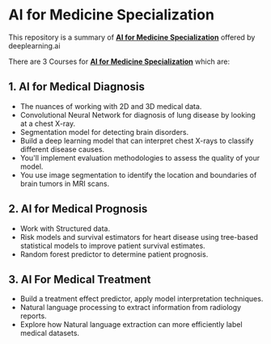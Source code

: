 # AI for Medicine Specialization
This repository is a summary of  **[AI for Medicine Specialization](https://www.coursera.org/specializations/ai-for-medicine)**  offered by deeplearning.ai

There are 3 Courses for **[AI for Medicine Specialization](https://www.coursera.org/specializations/ai-for-medicine)** which are:

## 1. AI for Medical Diagnosis
   - The nuances of working with 2D and 3D medical data.
   - Convolutional Neural Network for diagnosis of lung disease by looking at a chest X-ray.
   - Segmentation model for detecting brain disorders.
   - Build a deep learning model that can interpret chest X-rays to classify different disease causes.
   - You'll implement evaluation methodologies to assess the quality of your model.
   - You use image segmentation to identify the location and boundaries of brain tumors in MRI scans.

## 2. AI for Medical Prognosis
   - Work with Structured data.
   - Risk models and survival estimators for heart disease using tree-based statistical models to improve patient survival estimates. 
   - Random forest predictor to determine patient prognosis.

## 3. AI For Medical Treatment
   - Build a treatment effect predictor, apply model interpretation techniques.
   - Natural language processing to extract information from radiology reports.
   - Explore how Natural language extraction can more efficiently label medical datasets.
